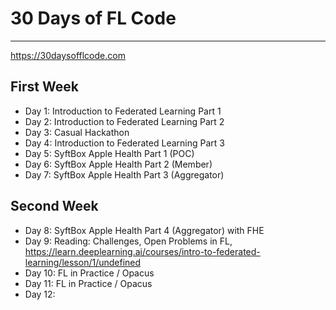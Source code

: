 # 30 Days of FL Code

--- 

https://30daysofflcode.com

## First Week
- Day 1: Introduction to Federated Learning Part 1
- Day 2: Introduction to Federated Learning Part 2 
- Day 3: Casual Hackathon 
- Day 4: Introduction to Federated Learning Part 3
- Day 5: SyftBox Apple Health Part 1 (POC)
- Day 6: SyftBox Apple Health Part 2 (Member)
- Day 7: SyftBox Apple Health Part 3 (Aggregator)

## Second Week
- Day 8: SyftBox Apple Health Part 4 (Aggregator) with FHE
- Day 9: Reading: Challenges, Open Problems in FL, https://learn.deeplearning.ai/courses/intro-to-federated-learning/lesson/1/undefined 
- Day 10: FL in Practice / Opacus
- Day 11: FL in Practice / Opacus
- Day 12: 